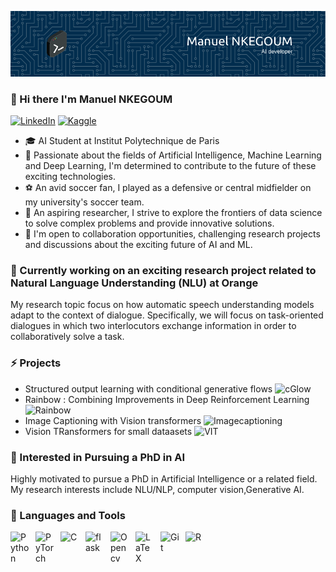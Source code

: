 <!--
**Manuelnkegoum-8/Manuelnkegoum-8** is a ✨ _special_ ✨ repository because its `README.md` (this file) appears on your GitHub profile.

Here are some ideas to get you started:

- 🔭 I’m currently working on ...
- 🌱 I’m currently learning ...
- 👯 I’m looking to collaborate on ...
- 🤔 I’m looking for help with ...
- 💬 Ask me about ...
- 📫 How to reach me: ...
- 😄 Pronouns: ...
- ⚡ Fun fact: ...
-->
![Manuel's GitHub Banner](./images/github-header-image.png)
###  👋 Hi there  I'm Manuel NKEGOUM 
[![LinkedIn](https://img.shields.io/badge/linkedin-%230077B5.svg?style=for-the-badge&logo=linkedin&logoColor=white)](https://www.linkedin.com/in/manuel-nkegoum)
[![Kaggle](https://img.shields.io/badge/Kaggle-035a7d?style=for-the-badge&logo=kaggle&logoColor=white)]([https://www.linkedin.com/in/manuel-nkegoum](https://www.kaggle.com/manuelnkegoum))

-  🎓 AI Student at Institut Polytechnique de Paris
- 🧠 Passionate about the fields of Artificial Intelligence, Machine Learning and Deep Learning, I'm determined to contribute to the future of these exciting technologies.
- ⚽ An avid soccer fan, I played as a defensive or central midfielder on my university's soccer team.
- 🔬 An aspiring researcher, I strive to explore the frontiers of data science to solve complex problems and provide innovative solutions.
- 🤝 I'm open to collaboration opportunities, challenging research projects and discussions about the exciting future of AI and ML.

### 🔭 Currently working on an exciting research project related to Natural Language Understanding (NLU) at Orange
My research topic focus on how automatic speech understanding models adapt to the context of dialogue. Specifically, we will focus on task-oriented dialogues in which two interlocutors exchange information in order to collaboratively solve a task.

### ⚡ Projects
- Structured output learning with conditional generative flows ![cGlow](https://github.com/Manuelnkegoum-8/cGLOW)
- Rainbow : Combining Improvements in Deep Reinforcement Learning ![Rainbow](https://github.com/Manuelnkegoum-8/Rainbow_is_all_we_need)
- Image Captioning with Vision transformers ![Imagecaptioning](https://github.com/Manuelnkegoum-8/imagecaptioning)
- Vision TRansformers for small dataasets ![VIT](https://github.com/Manuelnkegoum-8/Vision-transformer)

###  👯 Interested in Pursuing a PhD in AI

 Highly motivated to pursue a PhD in Artificial Intelligence or a related field. My research interests include NLU/NLP, computer vision,Generative AI.

 
###  🧰 Languages and Tools
<img align="left" alt="Python" width="30px" style="padding-right:10px;" src="https://cdn.jsdelivr.net/gh/devicons/devicon/icons/python/python-plain.svg" />
<img align="left" alt="PyTorch" width="30px" style="padding-right:10px;" src="https://cdn.jsdelivr.net/gh/devicons/devicon/icons/pytorch/pytorch-original.svg" />
<img align="left" alt="C" width="30px" style="padding-right:10px;" src="https://cdn.jsdelivr.net/gh/devicons/devicon/icons/c/c-original.svg" />
<img align="left" alt="flask" width="30px" style="padding-right:10px;" src="https://cdn.jsdelivr.net/gh/devicons/devicon@latest/icons/flask/flask-original-wordmark.svg" />
<img align="left" alt="Opencv" width="30px" style="padding-right:10px;" src="https://cdn.jsdelivr.net/gh/devicons/devicon/icons/opencv/opencv-original.svg" />
<img align="left" alt="LaTeX" width="30px" style="padding-right:10px;" src="https://cdn.jsdelivr.net/gh/devicons/devicon/icons/latex/latex-original.svg" />
<img align="left" alt="Git" width="30px" style="padding-right:10px;" src="https://cdn.jsdelivr.net/gh/devicons/devicon/icons/git/git-original.svg" />
<img align="left" alt="R" width="30px" style="padding-right:10px;" src="https://cdn.jsdelivr.net/gh/devicons/devicon/icons/r/r-original.svg" />
